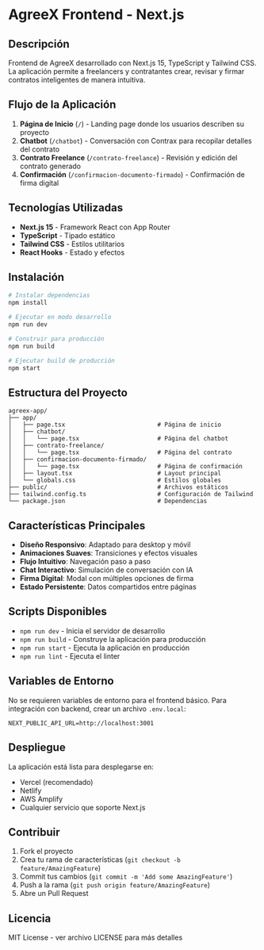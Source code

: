 # AgreeX Frontend - Next.js

## Descripción

Frontend de AgreeX desarrollado con Next.js 15, TypeScript y Tailwind CSS. La aplicación permite a freelancers y contratantes crear, revisar y firmar contratos inteligentes de manera intuitiva.

## Flujo de la Aplicación

1. **Página de Inicio** (`/`) - Landing page donde los usuarios describen su proyecto
2. **Chatbot** (`/chatbot`) - Conversación con Contrax para recopilar detalles del contrato
3. **Contrato Freelance** (`/contrato-freelance`) - Revisión y edición del contrato generado
4. **Confirmación** (`/confirmacion-documento-firmado`) - Confirmación de firma digital

## Tecnologías Utilizadas

- **Next.js 15** - Framework React con App Router
- **TypeScript** - Tipado estático
- **Tailwind CSS** - Estilos utilitarios
- **React Hooks** - Estado y efectos

## Instalación

```bash
# Instalar dependencias
npm install

# Ejecutar en modo desarrollo
npm run dev

# Construir para producción
npm run build

# Ejecutar build de producción
npm start
```

## Estructura del Proyecto

```
agreex-app/
├── app/
│   ├── page.tsx                          # Página de inicio
│   ├── chatbot/
│   │   └── page.tsx                      # Página del chatbot
│   ├── contrato-freelance/
│   │   └── page.tsx                      # Página del contrato
│   ├── confirmacion-documento-firmado/
│   │   └── page.tsx                      # Página de confirmación
│   ├── layout.tsx                        # Layout principal
│   └── globals.css                       # Estilos globales
├── public/                               # Archivos estáticos
├── tailwind.config.ts                    # Configuración de Tailwind
└── package.json                          # Dependencias

```

## Características Principales

- **Diseño Responsivo**: Adaptado para desktop y móvil
- **Animaciones Suaves**: Transiciones y efectos visuales
- **Flujo Intuitivo**: Navegación paso a paso
- **Chat Interactivo**: Simulación de conversación con IA
- **Firma Digital**: Modal con múltiples opciones de firma
- **Estado Persistente**: Datos compartidos entre páginas

## Scripts Disponibles

- `npm run dev` - Inicia el servidor de desarrollo
- `npm run build` - Construye la aplicación para producción
- `npm run start` - Ejecuta la aplicación en producción
- `npm run lint` - Ejecuta el linter

## Variables de Entorno

No se requieren variables de entorno para el frontend básico. Para integración con backend, crear un archivo `.env.local`:

```env
NEXT_PUBLIC_API_URL=http://localhost:3001
```

## Despliegue

La aplicación está lista para desplegarse en:
- Vercel (recomendado)
- Netlify
- AWS Amplify
- Cualquier servicio que soporte Next.js

## Contribuir

1. Fork el proyecto
2. Crea tu rama de características (`git checkout -b feature/AmazingFeature`)
3. Commit tus cambios (`git commit -m 'Add some AmazingFeature'`)
4. Push a la rama (`git push origin feature/AmazingFeature`)
5. Abre un Pull Request

## Licencia

MIT License - ver archivo LICENSE para más detalles
